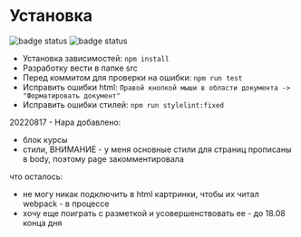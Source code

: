 # Установка
![badge status](https://github.com/MaxOrel/linter/actions/workflows/editorconfig.yml/badge.svg?branch=master)
![badge status](https://github.com/MaxOrel/linter/actions/workflows/stylelint.yml/badge.svg?branch=master)

- Установка зависимостей: `npm install`
- Разработку вести в папке src
- Перед коммитом для проверки на ошибки: `npm run test`
- Исправить ошибки html: `Правой кнопкой мыши в области документа -> "Форматировать документ"`
- Исправить ошибки стилей: `npm run stylelint:fixed`

20220817 - Нара
добавлено:
- блок курсы
- стили, ВНИМАНИЕ - у меня основные стили для страниц прописаны в body, поэтому page закомментировала

что осталось:
- не могу никак подключить в html картринки, чтобы их читал webpack - в процессе
- хочу еще поиграть с разметкой и усовершенствовать ее - до 18.08 конца дня
